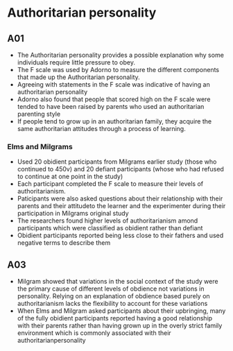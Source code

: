 # Authoritarian personality

## A01
- The Authoritarian personality provides a possible explanation why some individuals require little pressure to obey.
- The F scale was used by Adorno to measure the different components that made up the Authoritarian personality.
- Agreeing with statements in the F scale was indicative of having an authoritarian personality
- Adorno also found that people that scored high on the F scale were tended to have been raised by parents who used an authoritarian parenting style
- If people tend to grow up in an authoritarian family, they acquire the same authoritarian attitudes through a process of learning.
### Elms and Milgrams
- Used 20 obidient participants from Milgrams earlier study (those who continued to 450v) and 20 defiant participants (whose who had refused to continue at one point in the study)
- Each participant completed the F scale to measure their levels of authoritarianism.
- Paticipants were also asked questions about their relationship with their parents and their attitudeto the learner and the experimenter during their participation in Milgrams original study
- The researchers found higher levels of authoritarianism amond participants which were classified as obidient rather than defiant
- Obidient participants reported being less close to their fathers and used negative terms to describe them

## A03
  - Milgram showed that variations in the social context of the study were the primary cause of different levels of obdience not variations in personality. Relying on an explanation of obdience based purely on authoritarianism lacks the flexibility to account for these variations
  - When Elms and Milgram asked participants about their upbringing, many of the fully obidient participants reported having a good relationship with their parents rather than having grown up in the overly strict family environment which is commonly associated with their authoritarianpersonality
